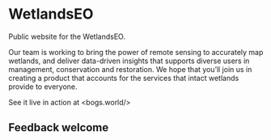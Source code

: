 # WetlandsEO

Public website for the WetlandsEO.

Our team is working to bring the power of remote sensing to accurately map wetlands, and deliver data-driven insights that supports diverse users in management, conservation and restoration. We hope that you’ll join us in creating a product that accounts for the services that intact wetlands provide to everyone. 

See it live in action at <bogs.world/>

## Feedback welcome
